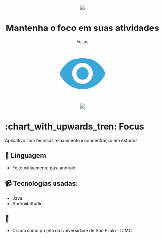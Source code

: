 <p align="center">
  <img src="https://media.giphy.com/media/l4FGHqrRZNPkfoLCw/giphy.gif"/>
  <h1 align="center"> Mantenha o foco em suas atividades </h1>
  <p align="center"> Focus </p>
</p>
<p align="center">
  <img src="https://github.com/GabrielScalici/focus-app/blob/master/app/src/main/res/mipmap-hdpi/focus_launcher_foreground.png?raw=true"/>
</p>

<p align="center">
  <img src="https://forthebadge.com/images/badges/made-with-java.svg"/>
</p>


# :chart_with_upwards_tren: Focus
Aplicativo com técnicas relaxamento e concentração em estudos.

## :iphone: Linguagem
* Feito nativamente para android

## :video_camera: Tecnologias usadas:
* Java
* Android Studio

## :orange_book:
* Criado como projeto da Universidade de São Paulo - ICMC



